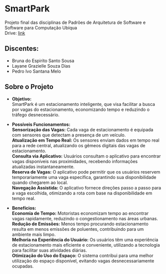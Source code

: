 # SmartPark

Projeto final das disciplinas de Padrões de Arquitetura de Software e Software para Computação Ubíqua  
Drive: [link](https://drive.google.com/drive/u/1/folders/1oeRHFLwK7X5eI4soyAKVhkeMn246VeLP)

## Discentes:
- Bruna do Espirito Santo Sousa
- Layane Grazielle Souza Dias
- Pedro Ivo Santana Melo

## Sobre o Projeto

- **Objetivo:**    
  SmartPark é um estacionamento inteligente, que visa facilitar a busca por vagas do estacionamento, economizando tempo e reduzindo o tráfego desnecessário.   
  
- **Possíveis Funcionamentos:**    
**Sensorização das Vagas:** Cada vaga de estacionamento é equipada com sensores que detectam a presença de um veículo.   
**Atualização em Tempo Real:** Os sensores enviam dados em tempo real para a rede central, atualizando os gêmeos digitais das vagas de estacionamento.   
**Consulta via Aplicativo:** Usuários consultam o aplicativo para encontrar vagas disponíveis nas proximidades, recebendo informações atualizadas instantaneamente.   
**Reserva de Vagas:** O aplicativo pode permitir que os usuários reservem temporariamente uma vaga específica, garantindo sua disponibilidade quando chegarem ao local.   
**Navegação Assistida:** O aplicativo fornece direções passo a passo para a vaga escolhida, otimizando a rota com base na disponibilidade em tempo real.   

- **Benefícios:**    
**Economia de Tempo:** Motoristas economizam tempo ao encontrar vagas rapidamente, reduzindo o congestionamento nas áreas urbanas.   
**Redução de Emissões:** Menos tempo procurando estacionamento resulta em menos emissões de poluentes, contribuindo para um ambiente mais limpo.   
**Melhoria na Experiência do Usuário:** Os usuários têm uma experiência de estacionamento mais eficiente e conveniente, utilizando a tecnologia para facilitar suas atividades diárias.   
**Otimização do Uso do Espaço:** O sistema contribui para uma melhor utilização do espaço disponível, evitando vagas desnecessariamente ocupadas.   
